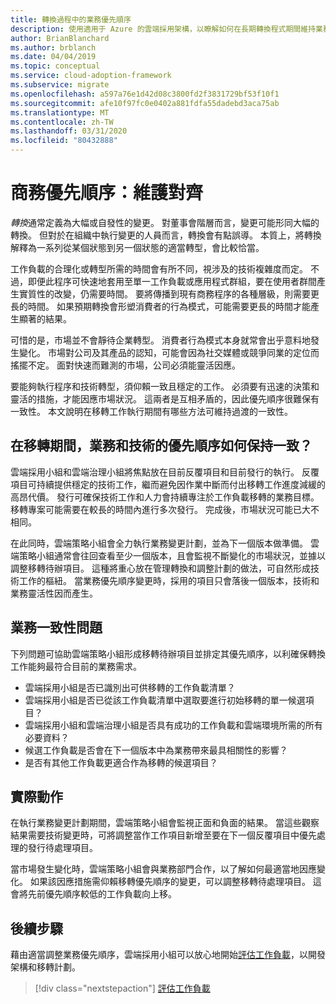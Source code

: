 ```yaml
---
title: 轉換過程中的業務優先順序
description: 使用適用于 Azure 的雲端採用架構，以瞭解如何在長期轉換程式期間維持業務的對齊。
author: BrianBlanchard
ms.author: brblanch
ms.date: 04/04/2019
ms.topic: conceptual
ms.service: cloud-adoption-framework
ms.subservice: migrate
ms.openlocfilehash: a597a76e1d42d08c3800fd2f3831729bf53f10f1
ms.sourcegitcommit: afe10f97fc0e0402a881fdfa55dadebd3aca75ab
ms.translationtype: MT
ms.contentlocale: zh-TW
ms.lasthandoff: 03/31/2020
ms.locfileid: "80432888"
---
```

# <a name="business-priorities-maintaining-alignment"></a>商務優先順序：維護對齊

*轉換*通常定義為大幅或自發性的變更。 對董事會階層而言，變更可能形同大幅的轉換。 但對於在組織中執行變更的人員而言，轉換會有點誤導。 本質上，將轉換解釋為一系列從某個狀態到另一個狀態的適當轉型，會比較恰當。

工作負載的合理化或轉型所需的時間會有所不同，視涉及的技術複雜度而定。 不過，即便此程序可快速地套用至單一工作負載或應用程式群組，要在使用者群間產生實質性的改變，仍需要時間。 要將傳播到現有商務程序的各種層級，則需要更長的時間。 如果預期轉換會形塑消費者的行為模式，可能需要更長的時間才能產生顯著的結果。

可惜的是，市場並不會靜待企業轉型。 消費者行為模式本身就常會出乎意料地發生變化。 市場對公司及其產品的認知，可能會因為社交媒體或競爭同業的定位而搖擺不定。 面對快速而難測的市場，公司必須能靈活因應。

要能夠執行程序和技術轉型，須仰賴一致且穩定的工作。 必須要有迅速的決策和靈活的措施，才能因應市場狀況。 這兩者是互相矛盾的，因此優先順序很難保有一致性。 本文說明在移轉工作執行期間有哪些方法可維持過渡的一致性。

<!-- markdownlint-disable MD026 -->

## <a name="how-can-business-and-technical-priorities-stay-aligned-during-a-migration"></a>在移轉期間，業務和技術的優先順序如何保持一致？

雲端採用小組和雲端治理小組將焦點放在目前反覆項目和目前發行的執行。 反覆項目可持續提供穩定的技術工作，繼而避免因作業中斷而付出移轉工作進度減緩的高昂代價。 發行可確保技術工作和人力會持續專注於工作負載移轉的業務目標。 移轉專案可能需要在較長的時間內進行多次發行。 完成後，市場狀況可能已大不相同。

在此同時，雲端策略小組會全力執行業務變更計劃，並為下一個版本做準備。 雲端策略小組通常會往回查看至少一個版本，且會監視不斷變化的市場狀況，並據以調整移轉待辦項目。 這種將重心放在管理轉換和調整計劃的做法，可自然形成技術工作的樞紐。 當業務優先順序變更時，採用的項目只會落後一個版本，技術和業務靈活性因而產生。

## <a name="business-alignment-questions"></a>業務一致性問題

下列問題可協助雲端策略小組形成移轉待辦項目並排定其優先順序，以利確保轉換工作能夠最符合目前的業務需求。

- 雲端採用小組是否已識別出可供移轉的工作負載清單？
- 雲端採用小組是否已從該工作負載清單中選取要進行初始移轉的單一候選項目？
- 雲端採用小組和雲端治理小組是否具有成功的工作負載和雲端環境所需的所有必要資料？
- 候選工作負載是否會在下一個版本中為業務帶來最具相關性的影響？
- 是否有其他工作負載更適合作為移轉的候選項目？

## <a name="tangible-actions"></a>實際動作

在執行業務變更計劃期間，雲端策略小組會監視正面和負面的結果。 當這些觀察結果需要技術變更時，可將調整當作工作項目新增至要在下一個反覆項目中優先處理的發行待處理項目。

當市場發生變化時，雲端策略小組會與業務部門合作，以了解如何最適當地因應變化。 如果該因應措施需仰賴移轉優先順序的變更，可以調整移轉待處理項目。 這會將先前優先順序較低的工作負載向上移。

## <a name="next-steps"></a>後續步驟

藉由適當調整業務優先順序，雲端採用小組可以放心地開始[評估工作負載](./evaluate.md)，以開發架構和移轉計劃。

> [!div class="nextstepaction"]
> [評估工作負載](./evaluate.md)
